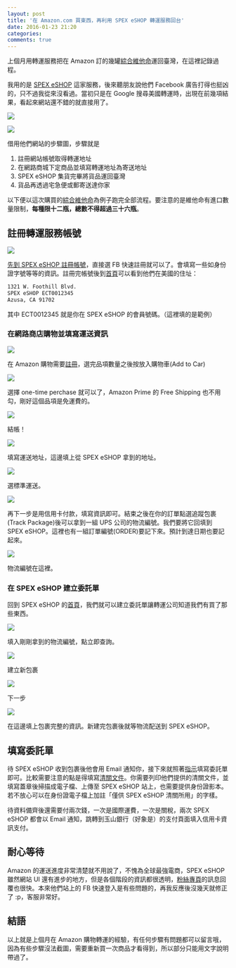 ```yaml
---
layout: post
title: '在 Amazon.com 買東西，再利用 SPEX eSHOP 轉運服務回台'
date: 2016-01-23 21:20
categories:
comments: true
---
```


上個月用轉運服務把在 Amazon 訂的幾罐[綜合維他命][1]運回臺灣，在這裡記錄過程。

我用的是 [SPEX eSHOP](https://www.spexeshop.com) 這家服務，後來聽朋友說他們 Facebook 廣告打得也挺凶的，只不過我從來沒看過。當初只是在 Google 搜尋美國轉運時，出現在前幾項結果，看起來網站還不錯的就直接用了。

![](/assets/img/blog/2016-01-23-spec-eshop-amazon/Screen-Shot-2016-01-23-at-6-43-37-PM.png)

![](/assets/img/blog/2016-01-23-spec-eshop-amazon/Screen-Shot-2016-01-23-at-6-45-20-PM.png)

借用他們網站的步驟圖，步驟就是

1. 註冊網站帳號取得轉運地址
2. 在網路商城下定商品並填寫轉運地址為寄送地址
3. SPEX eSHOP 集貨完畢將貨品運回臺灣
4. 貨品再透過宅急便或郵寄送達你家

以下便以這次購買的[綜合維他命][1]為例子跑完全部流程。要注意的是維他命有進口數量限制，**每種限十二瓶，總數不得超過三十六瓶**。

## 註冊轉運服務帳號

![](/assets/img/blog/2016-01-23-spec-eshop-amazon/Screen-Shot-2016-01-23-at-6-54-16-PM.png)

[先到 SPEX eSHOP 註冊帳號](2)，直接選 FB 快速註冊就可以了。會填寫一些如身份證字號等等的資訊。註冊完帳號後到[首頁][4]可以看到他們在美國的住址：

```txt
1321 W. Foothill Blvd.
SPEX eSHOP ECT0012345
Azusa, CA 91702
```

其中 ECT0012345 就是你在 SPEX eSHOP 的會員號碼。（這裡填的是範例）

### 在網路商店購物並填寫運送資訊

![](/assets/img/blog/2016-01-23-spec-eshop-amazon/Screen-Shot-2016-01-23-at-8-17-33-PM-1.png)

在 Amazon 購物需要[註冊](3)，選完品項數量之後按放入購物車(Add to Car)

![](/assets/img/blog/2016-01-23-spec-eshop-amazon/Screen-Shot-2016-01-23-at-8-09-06-PM.png)

選擇 one-time perchase 就可以了，Amazon Prime 的 Free Shipping 也不用勾，剛好這個品項是免運費的。

![](/assets/img/blog/2016-01-23-spec-eshop-amazon/Screen-Shot-2016-01-23-at-8-11-24-PM.png)

結帳！

![](/assets/img/blog/2016-01-23-spec-eshop-amazon/Screen-Shot-2016-01-23-at-8-13-08-PM.png)

填寫運送地址，這邊填上從 SPEX eSHOP 拿到的地址。

![](/assets/img/blog/2016-01-23-spec-eshop-amazon/Screen-Shot-2016-01-23-at-8-15-12-PM.png)

選標準運送。

![]([/assets/img/blog/2016-01-23-spec-eshop-amazon/Screen-Shot-2016-01-23-at-8-17-33-PM.png)

再下一步是用信用卡付款，填寫資訊即可。結束之後在你的訂單點選追蹤包裹(Track Package)後可以拿到一組 UPS 公司的物流編號。我們要將它回填到 SPEX eSHOP。這裡也有一組訂單編號(ORDER)要記下來。預計到達日期也要記起來。

![](/assets/img/blog/2016-01-23-spec-eshop-amazon/Screen-Shot-2016-01-23-at-8-21-43-PM.png)

物流編號在這裡。

### 在 SPEX eSHOP 建立委託單

回到 SPEX eSHOP 的[首頁](4)，我們就可以建立委託單讓轉運公司知道我們有買了那些東西。

![](/assets/img/blog/2016-01-23-spec-eshop-amazon/Screen-Shot-2016-01-23-at-8-30-00-PM.png)

填入剛剛拿到的物流編號，點立即查詢。

![](/assets/img/blog/2016-01-23-spec-eshop-amazon/Screen-Shot-2016-01-23-at-8-31-31-PM-3.png)

建立新包裹

![](/assets/img/blog/2016-01-23-spec-eshop-amazon/Screen-Shot-2016-01-23-at-8-36-47-PM.png)

下一步

![](/assets/img/blog/2016-01-23-spec-eshop-amazon/Screen-Shot-2016-01-23-at-8-37-05-PM.png)

在這邊填上包裹完整的資訊。新建完包裹後就等物流配送到 SPEX eSHOP。

## 填寫委託單

待 SPEX eSHOP 收到包裹後他會用 Email 通知你，接下來就照著[指示](https://www.spexeshop.com/tiro_useProcess.php)填寫委託單即可。比較需要注意的點是得填寫[清關文件](https://www.spexeshop.com/tiro_clearance.php)。你需要列印他們提供的清關文件，並填寫蓋章後掃描成電子檔、上傳至 SPEX eSHOP 站上，也需要提供身份證影本。若不放心可以在身份證電子檔上加註「僅供 SPEX eSHOP 清關所用」的字樣。

待資料備齊後還需要付兩次錢，一次是國際運費，一次是關稅，兩次 SPEX eSHOP 都會以 Email 通知，跳轉到玉山銀行（好象是）的支付頁面填入信用卡資訊支付。

## 耐心等待

Amazon 的運送進度非常清楚就不用說了，不愧為全球最強電商，SPEX eSHOP 雖然網站 UI 還有進步的地方，但是各個階段的資訊都很透明，[粉絲專頁](https://www.facebook.com/spexeshopus/)的訊息回覆也很快。本來他們站上的 FB 快速登入是有些問題的，再我反應後沒幾天就修正了 :p，客服非常好。

## 結語

以上就是上個月在 Amazon 購物轉運的經驗，有任何步驟有問題都可以留言哦，因為有些步驟沒法截圖，需要重新買一次商品才看得到，所以部分只能用文字說明帶過了。

[1]:http://www.amazon.com/gp/product/B004X96JH2?redirect=true&ref_=cm_cr_ryp_prd_ttl_sol_0&ref_=nav_ya_signin
[2]:https://www.spexeshop.com/memberArea_join_step1.php
[3]:https://www.amazon.com/ap/register
[4]:https://www.spexeshop.com

